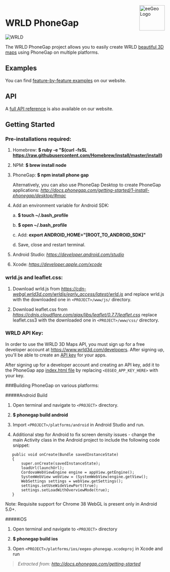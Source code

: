 <a href="https://www.eegeo.com/">
    <img src="https://cdn2.eegeo.com/wp-content/uploads/2016/03/eegeo_logo_quite_big.png" alt="eeGeo Logo" title="eegeo" align="right" height="80px" />
</a>

# WRLD PhoneGap 

![WRLD](https://cdn2.eegeo.com/wp-content/uploads/2016/03/readme-banner.jpg)

The WRLD PhoneGap project allows you to easily create WRLD [beautiful 3D maps](https://www.wrld3d.com/) using PhoneGap on multiple platforms.

## Examples

You can find [feature-by-feature examples](https://docs.wrld3d.com/wrld.js/latest/docs/examples/) on our website.

## API

A [full API reference](https://docs.wrdl3d.com/wrld.js/latest/docs/api/) is also available on our website.

## Getting Started

### Pre-installations required:

1. Homebrew:
**$ ruby -e "$(curl -fsSL https://raw.githubusercontent.com/Homebrew/install/master/install)**
 
2. NPM: 
**$ brew install node**

3. PhoneGap:
**$ npm install phone gap**

	Alternatively, you can also use PhoneGap Desktop to create PhoneGap applications: 
*http://docs.phonegap.com/getting-started/1-install-phonegap/desktop/#mac*

4. Add an environment variable for Android SDK:   

	a. **$ touch ~/.bash_profile**

	b. **$ open ~/.bash_profile**

	c. Add: **export ANDROID_HOME="[ROOT_TO_ANDROID_SDK]"**

	d. Save, close and restart terminal.

5. Android Studio: 
*https://developer.android.com/studio*

6. Xcode: 
*https://developer.apple.com/xcode*

### wrld.js and leaflet.css:

1. Download wrld.js from *https://cdn-webgl.wrld3d.com/wrldjs/early_access/latest/wrld.js* and replace wrld.js with the downloaded one in ````<PROJECT>/www/js/```` directory.

2. Download leaflet.css from *https://cdnjs.cloudflare.com/ajax/libs/leaflet/0.7.7/leaflet.css* replace leaflet.css3 with the downloaded one in ````<PROJECT>/www/css/```` directory.

### WRLD API Key:

In order to use the WRLD 3D Maps API, you must sign up for a free developer account at https://www.wrld3d.com/developers. After signing up, you'll be able to create an [API key](https://www.wrld3d.com/developers/apikeys) for your apps. 

After signing up for a developer account and creating an API key, add it to the PhoneGap app [index.html file](https://github.com/wrld3d/wrld-phonegap/blob/master/www/index.html) by replacing ````<EEGEO_APP_KEY_HERE>```` with your key.

###Building PhoneGap on various platforms:

#####Android Build

1. Open terminal and navigate to ````<PROJECT>```` directory.

2.  **$ phonegap build android**

3. Import ````<PROJECT>/platforms/android```` in Android Studio and run.

4. Additional step for Android to fix screen density issues - change the main Activity class in the Android project to include the following code snippet:

````@Override
   public void onCreate(Bundle savedInstanceState)
   {
       super.onCreate(savedInstanceState);
       loadUrl(launchUrl);
       CordovaWebViewEngine engine = appView.getEngine();
       SystemWebView webView = (SystemWebView)engine.getView();
       WebSettings settings = webView.getSettings();
       settings.setUseWideViewPort(true);
       settings.setLoadWithOverviewMode(true);
   }
   ````
Note: Requisite support for Chrome 38 WebGL is present only in Android 5.0+.

#####iOS
1. Open terminal and navigate to ````<PROJECT>```` directory

2. **$ phonegap build ios**

3. Open ````<PROJECT>/platforms/ios/eegeo-phonegap.xcodeproj```` in Xcode and run 




> *Extracted from: http://docs.phonegap.com/getting-started*
